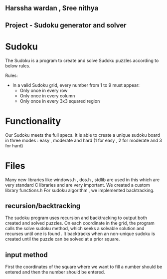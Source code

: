 ## Harssha wardan , Sree nithya
## Project - Sudoku generator and solver

# Sudoku

The Sudoku is a  program to create and solve Sudoku puzzles according to below rules.

Rules:
* In a valid Sudoku grid, every number from 1 to 9 must appear:
    * Only once in every row
    * Only once in every column
    * Only once in every 3x3 squared region

# Functionality

Our Sudoku meets the full specs. It is able to create a unique sudoku board in three modes : easy , moderate and hard (1 for easy , 2 for moderate and 3 for hard)

# Files

Many new libraries like  windows.h , dos.h , stdlib are used in this which are very standard C libraries and are very important.
We created a custom library functions.h
For sudoku algorithm , we implemented backtracking.

## recursion/backtracking

The sudoku program uses recursion and backtracking to output both created and solved puzzles. On each coordinate in the grid, the program calls the solve sudoku method, which seeks a solvable solution and recurses until one is found . It backtracks when an non-unique sudoku is created until the puzzle can be solved at a prior square.

## input method

First the coordinates of the square where we want to fill a number should be entered and then the number should be entered.
